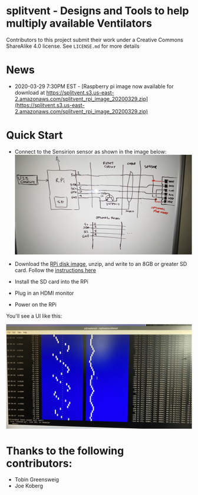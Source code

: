 

# splitvent - Designs and Tools to help multiply available Ventilators

Contributors to this project submit their work under a Creative Commons ShareAlike 4.0 license. See `LICENSE.md` for more details


# News

* 2020-03-29 7:30PM EST - [Raspberry pi image now available for download at https://splitvent.s3.us-east-2.amazonaws.com/splitvent_rpi_image_20200329.zip](https://splitvent.s3.us-east-2.amazonaws.com/splitvent_rpi_image_20200329.zip)


# Quick Start



* Connect to the Sensirion sensor as shown in the image below:
       ![splitvent schematic of RPi connected to Sensirion sensor](./engineering/Schematic.jpg)

* Download the [RPi disk image](https://splitvent.s3.us-east-2.amazonaws.com/splitvent_rpi_image_20200329.zip), unzip, and write to an 8GB or greater SD card. Follow the [instructions here](https://www.raspberrypi.org/documentation/installation/installing-images/README.md)

* Install the SD card into the RPi

* Plug in an HDMI monitor

* Power on the RPi

You'll see a UI like this:

![splitvent simple ui](docs/simpleui.jpg)

# Thanks to the following contributors:

  * Tobin Greensweig
  * Joe Koberg
  
